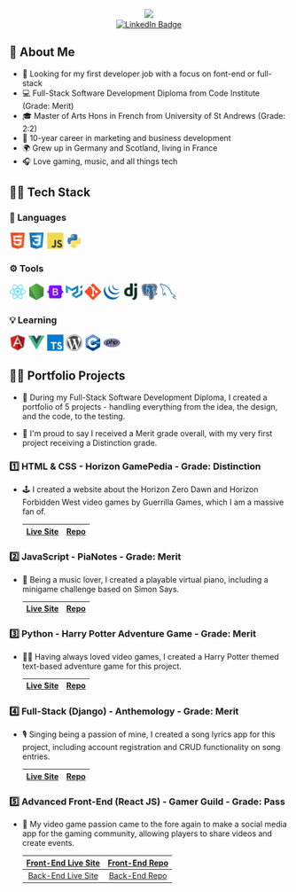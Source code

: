 <div id="header" align="center">
  <img src="https://media.giphy.com/media/v1.Y2lkPTc5MGI3NjExZm1xaXNtcjhxZnEyYmhkY2JvbmswN2o2ZGxxZDVmZjRsNHF1ZzB4cyZlcD12MV9pbnRlcm5hbF9naWZfYnlfaWQmY3Q9cw/4oRILGMNjVlWpbtMxJ/giphy.gif" width="100"/>
  <div id="badges">
    <a href="https://www.linkedin.com/in/alexa-hendry/">
      <img src="https://img.shields.io/badge/-alexa-blue?style=flat&logo=Linkedin&logoColor=white" alt="LinkedIn Badge"/>
    </a>
  </div>
</div>


## 🙋 About Me

- 🔭 Looking for my first developer job with a focus on font-end or full-stack
- 💻 Full-Stack Software Development Diploma from Code Institute (Grade: Merit)
- 🎓 Master of Arts Hons in French from University of St Andrews (Grade: 2:2)
- 💼 10-year career in marketing and business development
- 🌍 Grew up in Germany and Scotland, living in France
- 🎧 Love gaming, music, and all things tech


## 👩‍💻 Tech Stack

### 💬 Languages

<div>
  <img src="https://github.com/devicons/devicon/blob/master/icons/html5/html5-original.svg" title="HTML5" alt="HTML" width="30" height="30" />
  <img src="https://github.com/devicons/devicon/blob/master/icons/css3/css3-original.svg" title="CSS3" alt="CSS" width="30" height="30" />
  <img src="https://github.com/devicons/devicon/blob/master/icons/javascript/javascript-original.svg" title="JavaScript" alt="JavaScript" width="30" height="30" />
  <img src="https://github.com/devicons/devicon/blob/master/icons/python/python-original.svg" title="Python" alt="Python" width="30" height="30" />
</div>

### ⚙ Tools

<div>
  <img src="https://github.com/devicons/devicon/blob/master/icons/react/react-original.svg" title="React" alt="React" width="30" height="30" />
  <img src="https://github.com/devicons/devicon/blob/master/icons/nodejs/nodejs-original.svg" title="NodeJS" alt="NodeJS" width="30" height="30" />
  <img src="https://github.com/devicons/devicon/blob/master/icons/bootstrap/bootstrap-original.svg" title="Bootstrap" alt="Bootstrap" width="30" height="30" />
  <img src="https://github.com/devicons/devicon/blob/master/icons/materialui/materialui-original.svg" title="MaterialUI" alt="MaterialUI" width="30" height="30" />
  <img src="https://github.com/devicons/devicon/blob/master/icons/git/git-original.svg" title="Git" alt="Git" width="30" height="30" />
  <img src="https://github.com/devicons/devicon/blob/master/icons/jquery/jquery-original.svg" title="JQuery" alt="JQuery" width="30" height="30" />
  <img src="https://github.com/devicons/devicon/blob/master/icons/django/django-plain.svg" title="Django" alt="Django" width="30" height="30" />
  <img src="https://github.com/devicons/devicon/blob/master/icons/postgresql/postgresql-original.svg" title="PostgreSQL" alt="PostgreSQL" width="30" height="30" />
  <img src="https://github.com/devicons/devicon/blob/master/icons/mysql/mysql-original.svg" title="MySQL" alt="MySQL" width="30" height="30" />
</div>

### 💡 Learning

<div>
  <img src="https://github.com/devicons/devicon/blob/master/icons/angularjs/angularjs-original.svg" title="Angular" alt="Angular" width="30" height="30" />
  <img src="https://github.com/devicons/devicon/blob/master/icons/vuejs/vuejs-original.svg" title="Vue" alt="Vue" width="30" height="30" />
  <img src="https://github.com/devicons/devicon/blob/master/icons/typescript/typescript-original.svg" title="TypeScript" alt="TypeScript" width="30" height="30" />
  <img src="https://github.com/devicons/devicon/blob/master/icons/wordpress/wordpress-plain.svg" title="WordPress" alt="WordPress" width="30" height="30" />
  <img src="https://github.com/devicons/devicon/blob/master/icons%2Fcplusplus%2Fcplusplus-original.svg" title="C++" alt="C++" width="30" height="30" />
  <img src="https://github.com/devicons/devicon/blob/master/icons/php/php-original.svg" title="PHP" alt="PHP" width="30" height="30" />
</div>


## 👩‍🎓 Portfolio Projects

- 📝 During my Full-Stack Software Development Diploma, I created a portfolio of 5 projects - handling everything from the idea, the design, and the code, to the testing. 

- 🏅 I'm proud to say I received a Merit grade overall, with my very first project receiving a Distinction grade.

### 1️⃣ HTML & CSS - Horizon GamePedia - Grade: Distinction

- 🕹 I created a website about the Horizon Zero Dawn and Horizon Forbidden West video games by Guerrilla Games, which I am a massive fan of.

  | [Live Site](https://alexah88.github.io/horizon-gamepedia/)      | [Repo](https://github.com/AlexaH88/horizon-gamepedia)           |
  |    :----:                                                       |    :----:                                                       | 

### 2️⃣ JavaScript - PiaNotes - Grade: Merit

- 🎹 Being a music lover, I created a playable virtual piano, including a minigame challenge based on Simon Says.

  | [Live Site](https://alexah88.github.io/pianotes/)               | [Repo](https://github.com/AlexaH88/pianotes)                    |
  |    :----:                                                       |    :----:                                                       | 

### 3️⃣ Python - Harry Potter Adventure Game - Grade: Merit

- 🧙‍♂️ Having always loved video games, I created a Harry Potter themed text-based adventure game for this project.

  | [Live Site](https://harry-potter-adventure-game.herokuapp.com/) | [Repo](https://github.com/AlexaH88/harry-potter-adventure-game) |
  |    :----:                                                       |    :----:                                                       | 

### 4️⃣ Full-Stack (Django) - Anthemology - Grade: Merit

- 🎙 Singing being a passion of mine, I created a song lyrics app for this project, including account registration and CRUD functionality on song entries.

  | [Live Site](https://anthemology.herokuapp.com/)                 | [Repo](https://github.com/AlexaH88/anthemology)                 |
  |    :----:                                                       |    :----:                                                       | 

### 5️⃣ Advanced Front-End (React JS) - Gamer Guild - Grade: Pass

- 👾 My video game passion came to the fore again to make a social media app for the gaming community, allowing players to share videos and create events.

  | [Front-End Live Site](https://gamer-guild.herokuapp.com/)      | [Front-End Repo](https://github.com/AlexaH88/gamer-guild)          |
  |    :----:                                                      |    :----:                                                          |
  | [Back-End Live Site](https://gamer-guild-api.herokuapp.com/)   | [Back-End Repo](https://github.com/AlexaH88/gamer-guild-api)       |
  
